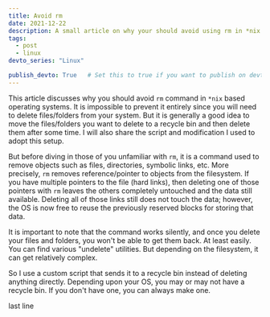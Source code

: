 ```yaml
---
title: Avoid rm
date: 2021-12-22
description: A small article on why your should avoid using rm in *nix based OS whenever possible.
tags:
  - post
  - linux
devto_series: "Linux"

publish_devto: True   # Set this to true if you want to publish on devto, else false
---
```


This article discusses why you should avoid `rm` command in `*nix` based operating systems. It is impossible to prevent it entirely since you will need to delete files/folders from your system. But it is generally a good idea to move the files/folders you want to delete to a recycle bin and then delete them after some time. I will also share the script and modification I used to adopt this setup.

But before diving in those of you unfamiliar with `rm`, it is a command used to remove objects such as files, directories, symbolic links, etc. More precisely, `rm` removes reference/pointer to objects from the filesystem. If you have multiple pointers to the file (hard links), then deleting one of those pointers with `rm` leaves the others completely untouched and the data still available. Deleting all of those links still does not touch the data; however, the OS is now free to reuse the previously reserved blocks for storing that data.

It is important to note that the command works silently, and once you delete your files and folders, you won't be able to get them back. At least easily. You can find various "undelete" utilities. But depending on the filesystem, it can get relatively complex.

So I use a custom script that sends it to a recycle bin instead of deleting anything directly. Depending upon your OS, you may or may not have a recycle bin. If you don't have one, you can always make one.

last line
